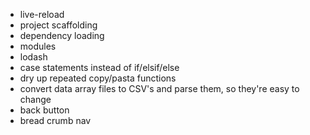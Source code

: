 * live-reload
* project scaffolding
* dependency loading
* modules
* lodash
* case statements instead of if/elsif/else
* dry up repeated copy/pasta functions
* convert data array files to CSV's and parse them, so they're easy to change
* back button
* bread crumb nav
